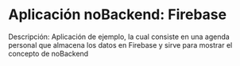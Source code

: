 Aplicación noBackend: Firebase
==================

Descripción: Aplicación de ejemplo, la cual consiste en una agenda personal que almacena los datos en Firebase y sirve para mostrar el concepto de noBackend
